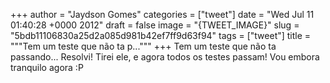 
+++
author = "Jaydson Gomes"
categories = ["tweet"]
date = "Wed Jul 11 01:40:28 +0000 2012"
draft = false
image = "{TWEET_IMAGE}"
slug = "5bdb11106830a25d2a085d981b42ef7ff9d63f94"
tags = ["tweet"]
title = """Tem um teste que não ta p..."""
+++
Tem um teste que não ta passando... Resolvi! Tirei ele, e agora todos os testes passam! Vou embora tranquilo agora :P

